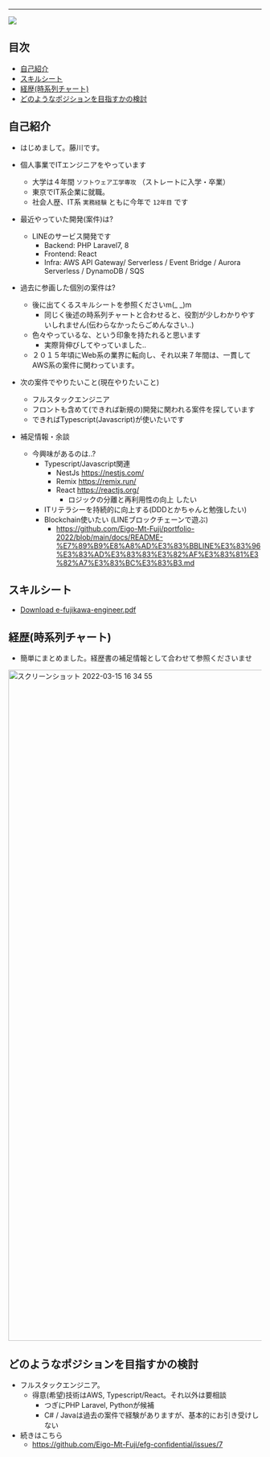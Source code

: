 ----
<meta http-equiv='Content-Type' content='text/html; charset=utf-8' />

<img src="https://user-images.githubusercontent.com/14959592/158327618-85604837-aceb-4304-ba70-5bbc268b7035.png"/>

## 目次

- [自己紹介](#自己紹介)
- [スキルシート](#スキルシート)
- [経歴(時系列チャート)](#経歴時系列チャート)
- [どのようなポジションを目指すかの検討](#どのようなポジションを目指すかの検討)

## 自己紹介

- はじめまして。藤川です。

- 個人事業でITエンジニアをやっています
  - 大学は４年間 `ソフトウェア工学専攻` （ストレートに入学・卒業）
  - 東京でIT系企業に就職。
  - 社会人歴、IT系 `実務経験` ともに今年で `12年目` です
- 最近やっていた開発(案件)は?
  - LINEのサービス開発です
    - Backend: PHP Laravel7, 8
    - Frontend: React
    - Infra: AWS API Gateway/ Serverless / Event Bridge / Aurora Serverless / DynamoDB / SQS
- 過去に参画した個別の案件は?
  - 後に出てくるスキルシートを参照くださいm(_ _)m
    - 同じく後述の時系列チャートと合わせると、役割が少しわかりやすいしれません(伝わらなかったらごめんなさい..)
  - 色々やっているな、という印象を持たれると思います
    - 実際背伸びしてやっていました.. 
  - ２０１５年頃にWeb系の業界に転向し、それ以来７年間は、一貫してAWS系の案件に関わっています。

- 次の案件でやりたいこと(現在やりたいこと)
  - フルスタックエンジニア
  - フロントも含めて(できれば新規の)開発に関われる案件を探しています
  - できればTypescript(Javascript)が使いたいです

- 補足情報・余談
  - 今興味があるのは..?
    - Typescript/Javascript関連
        - NestJs https://nestjs.com/
        - Remix https://remix.run/
        - React https://reactjs.org/
          - ロジックの分離と再利用性の向上 したい
    - ITリテラシーを持続的に向上する(DDDとかちゃんと勉強したい)
    - Blockchain使いたい (LINEブロックチェーンで遊ぶ)
       - https://github.com/Eigo-Mt-Fuji/portfolio-2022/blob/main/docs/README-%E7%89%B9%E8%A8%AD%E3%83%BBLINE%E3%83%96%E3%83%AD%E3%83%83%E3%82%AF%E3%83%81%E3%82%A7%E3%83%BC%E3%83%B3.md

## スキルシート

- [Download e-fujikawa-engineer.pdf](https://github.com/Eigo-Mt-Fuji/efg-confidential/blob/main/skillsheet/e-fujikawa-engineer.pdf)

## 経歴(時系列チャート)

- 簡単にまとめました。経歴書の補足情報として合わせて参照くださいませ

<img width="1333" alt="スクリーンショット 2022-03-15 16 34 55" src="https://user-images.githubusercontent.com/14959592/158328690-b936ab9c-4b3e-40a7-ac7b-f50d5a61cd15.png">

## どのようなポジションを目指すかの検討

- フルスタックエンジニア。
    - 得意(希望)技術はAWS, Typescript/React。それ以外は要相談 
        - つぎにPHP Laravel, Pythonが候補
        - C# / Javaは過去の案件で経験がありますが、基本的にお引き受けしない
- 続きはこちら
    - https://github.com/Eigo-Mt-Fuji/efg-confidential/issues/7

